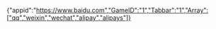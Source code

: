 {"appid":"https://www.baidu.com","GameID":"1","Tabbar":"1","Array":["qq","weixin","wechat","alipay","alipays"]}
